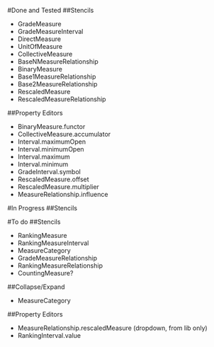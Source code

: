 #Done and Tested
##Stencils
 - GradeMeasure
 - GradeMeasureInterval
 - DirectMeasure
 - UnitOfMeasure
 - CollectiveMeasure
 - BaseNMeasureRelationship
 - BinaryMeasure
 - Base1MeasureRelationship
 - Base2MeasureRelationship
 - RescaledMeasure
 - RescaledMeasureRelationship 

##Property Editors
 - BinaryMeasure.functor
 - CollectiveMeasure.accumulator
 - Interval.maximumOpen
 - Interval.minimumOpen
 - Interval.maximum
 - Interval.minimum
 - GradeInterval.symbol
 - RescaledMeasure.offset
 - RescaledMeasure.multiplier
 - MeasureRelationship.influence

#In Progress
##Stencils


#To do
##Stencils
 - RankingMeasure
 - RankingMeasureInterval
 - MeasureCategory
 - GradeMeasureRelationship
 - RankingMeasureRelationship
 - CountingMeasure?

##Collapse/Expand
 - MeasureCategory 

##Property Editors
 - MeasureRelationship.rescaledMeasure (dropdown, from lib only)
 - RankingInterval.value
